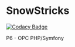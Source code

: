 # SnowStricks

[![Codacy Badge](https://api.codacy.com/project/badge/Grade/589a1b31a8e542c3be758b5611bbc360)](https://app.codacy.com/manual/donjmi/SnowTricks?utm_source=github.com&utm_medium=referral&utm_content=donjmi/SnowTricks&utm_campaign=Badge_Grade_Dashboard)

P6 - OPC PHP/Symfony
